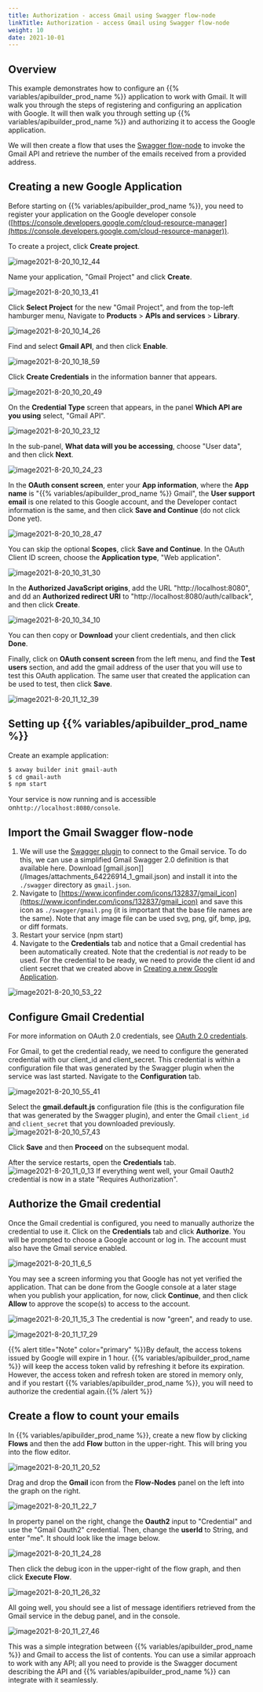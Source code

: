 ```yaml
---
title: Authorization - access Gmail using Swagger flow-node
linkTitle: Authorization - access Gmail using Swagger flow-node
weight: 10
date: 2021-10-01
---
```


## Overview

This example demonstrates how to configure an {{% variables/apibuilder_prod_name %}} application to work with Gmail. It will walk you through the steps of registering and configuring an application with Google. It will then walk you through setting up {{% variables/apibuilder_prod_name %}} and authorizing it to access the Google application.

We will then create a flow that uses the [Swagger flow-node](/docs/developer_guide/flows/flow-nodes/swagger_flow-node/) to invoke the Gmail API and retrieve the number of the emails received from a provided address.

## Creating a new Google Application

Before starting on {{% variables/apibuilder_prod_name %}}, you need to register your application on the Google developer console ([https://console.developers.google.com/cloud-resource-manager](https://console.developers.google.com/cloud-resource-manager)).

To create a project, click **Create project**.

![image2021-8-20_10_12_44](/Images/image2021_8_20_10_12_44.png)

Name your application, "Gmail Project" and click **Create**.

![image2021-8-20_10_13_41](/Images/image2021_8_20_10_13_41.png)

Click **Select Project** for the new "Gmail Project", and from the top-left hamburger menu, Navigate to **Products** > **APIs and services** > **Library**.

![image2021-8-20_10_14_26](/Images/image2021_8_20_10_14_26.png)

Find and select **Gmail API**, and then click **Enable**.

![image2021-8-20_10_18_59](/Images/image2021_8_20_10_18_59.png)

Click **Create Credentials** in the information banner that appears.

![image2021-8-20_10_20_49](/Images/image2021_8_20_10_20_49.png)

On the **Credential Type** screen that appears, in the panel **Which API are you using** select, "Gmail API".

![image2021-8-20_10_23_12](/Images/image2021_8_20_10_23_12.png)

In the sub-panel, **What data will you be accessing**, choose "User data", and then click **Next**.

![image2021-8-20_10_24_23](/Images/image2021_8_20_10_24_23.png)

In the **OAuth consent screen**, enter your **App information**, where the **App name** is "{{% variables/apibuilder_prod_name %}} Gmail", the **User support email** is one related to this Google account, and the Developer contact information is the same, and then click **Save and Continue** (do not click Done yet).

![image2021-8-20_10_28_47](/Images/image2021_8_20_10_28_47.png)

You can skip the optional **Scopes**, click **Save and Continue**. In the OAuth Client ID screen, choose the **Application type**, "Web application".

![image2021-8-20_10_31_30](/Images/image2021_8_20_10_31_30.png)

In the **Authorized JavaScript origins**, add the URL "http://localhost:8080", and dd an **Authorized redirect URI** to "http://localhost:8080/auth/callback", and then click **Create**.

![image2021-8-20_10_34_10](/Images/image2021_8_20_10_34_10.png)

You can then copy or **Download** your client credentials, and then click **Done**.

Finally, click on **OAuth consent screen** from the left menu, and find the **Test users** section, and add the gmail address of the user that you will use to test this OAuth application. The same user that created the application can be used to test, then click **Save**.

![image2021-8-20_11_12_39](/Images/image2021_8_20_11_12_39.png)

## Setting up {{% variables/apibuilder_prod_name %}}

Create an example application:

```bash
$ axway builder init gmail-auth
$ cd gmail-auth
$ npm start
```

Your service is now running and is accessible on`http://localhost:8080/console`.

## Import the Gmail Swagger flow-node

1. We will use the [Swagger plugin](https://www.npmjs.com/package/@axway/api-builder-plugin-fn-swagger) to connect to the Gmail service. To do this, we can use a simplified Gmail Swagger 2.0 definition is that available here. Download [gmail.json]](/Images/attachments_64226914_1_gmail.json) and install it into the `./swagger` directory as `gmail.json`.
1. Navigate to [https://www.iconfinder.com/icons/132837/gmail_icon](https://www.iconfinder.com/icons/132837/gmail_icon) and save this icon as `./swagger/gmail.png` (it is important that the base file names are the same). Note that any image file can be used svg, png, gif, bmp, jpg, or diff formats.
1. Restart your service (npm start)
1. Navigate to the **Credentials** tab and notice that a Gmail credential has been automatically created. Note that the credential is _not_ ready to be used. For the credential to be ready, we need to provide the client id and client secret that we created above in [Creating a new Google Application](#creating-a-new-google-application).

![image2021-8-20_10_53_22](/Images/image2021_8_20_10_53_22.png)

## Configure Gmail Credential

For more information on OAuth 2.0 credentials, see [OAuth 2.0 credentials](/docs/developer_guide/credentials/configuring_credentials/oauth_2.0_credentials/).

For Gmail, to get the credential ready, we need to configure the generated credential with our client_id and client_secret. This credential is within a configuration file that was generated by the Swagger plugin when the service was last started. Navigate to the **Configuration** tab.

![image2021-8-20_10_55_41](/Images/image2021_8_20_10_55_41.png)

Select the **gmail.default.js** configuration file (this is the configuration file that was generated by the Swagger plugin), and enter the Gmail `client_id` and `client_secret` that you downloaded previously.
![image2021-8-20_10_57_43](/Images/image2021_8_20_10_57_43.png)

Click **Save** and then **Proceed** on the subsequent modal.

After the service restarts, open the **Credentials** tab.
![image2021-8-20_11_0_13](/Images/image2021_8_20_11_0_13.png)
If everything went well, your Gmail Oauth2 credential is now in a state "Requires Authorization".

## Authorize the Gmail credential

Once the Gmail credential is configured, you need to manually authorize the credential to use it. Click on the **Credentials** tab and click **Authorize**. You will be prompted to choose a Google account or log in. The account must also have the Gmail service enabled.

![image2021-8-20_11_6_5](/Images/image2021_8_20_11_6_5.png)

You may see a screen informing you that Google has not yet verified the application. That can be done from the Google console at a later stage when you publish your application, for now, click **Continue**, and then click **Allow** to approve the scope(s) to access to the account.

![image2021-8-20_11_15_3](/Images/image2021_8_20_11_15_3.png)
The credential is now "green", and ready to use.

![image2021-8-20_11_17_29](/Images/image2021_8_20_11_17_29.png)

{{% alert title="Note" color="primary" %}}By default, the access tokens issued by Google will expire in 1 hour. {{% variables/apibuilder_prod_name %}} will keep the access token valid by refreshing it before its expiration. However, the access token and refresh token are stored in memory only, and if you restart {{% variables/apibuilder_prod_name %}}, you will need to authorize the credential again.{{% /alert %}}

## Create a flow to count your emails

In {{% variables/apibuilder_prod_name %}}, create a new flow by clicking **Flows** and then the add **Flow** button in the upper-right. This will bring you into the flow editor.

![image2021-8-20_11_20_52](/Images/image2021_8_20_11_20_52.png)

Drag and drop the **Gmail** icon from the **Flow-Nodes** panel on the left into the graph on the right.

![image2021-8-20_11_22_7](/Images/image2021_8_20_11_22_7.png)

In property panel on the right, change the **Oauth2** input to "Credential" and use the "Gmail Oauth2" credential. Then, change the **userId** to String, and enter "me". It should look like the image below.

![image2021-8-20_11_24_28](/Images/image2021_8_20_11_24_28.png)

Then click the debug icon in the upper-right of the flow graph, and then click **Execute Flow**.

![image2021-8-20_11_26_32](/Images/image2021_8_20_11_26_32.png)

All going well, you should see a list of message identifiers retrieved from the Gmail service in the debug panel, and in the console.

![image2021-8-20_11_27_46](/Images/image2021_8_20_11_27_46.png)

This was a simple integration between {{% variables/apibuilder_prod_name %}} and Gmail to access the list of contents. You can use a similar approach to work with any API; all you need to provide is the Swagger document describing the API and {{% variables/apibuilder_prod_name %}} can integrate with it seamlessly.
